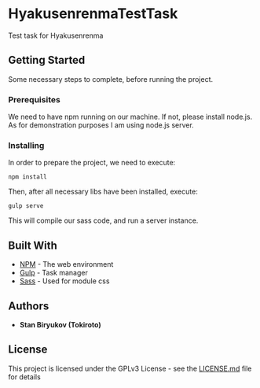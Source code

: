 # HyakusenrenmaTestTask

Test task for Hyakusenrenma

## Getting Started

Some necessary steps to complete, before running the project.

### Prerequisites

We need to have npm running on our machine. If not, please install node.js. As for demonstration purposes I am using node.js server.

### Installing

In order to prepare the project, we need to execute:

```
npm install
```

Then, after all necessary libs have been installed, execute:

```
gulp serve
```

This will compile our sass code, and run a server instance.

## Built With

* [NPM](https://nodejs.org/en/docs/) - The web environment
* [Gulp](https://github.com/gulpjs/gulp/blob/master/docs/API.md) - Task manager
* [Sass](http://sass-lang.com/documentation/file.SASS_REFERENCE.html) - Used for module css

## Authors

* **Stan Biryukov (Tokiroto)** 

## License

This project is licensed under the GPLv3 License - see the [LICENSE.md](LICENSE.md) file for details

